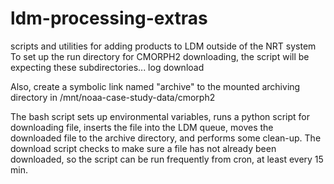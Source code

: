 # ldm-processing-extras
scripts and utilities for adding products to LDM outside of the NRT system
To set up the run directory for CMORPH2 downloading, the script will be 
expecting these subdirectories...
log
download

Also, create a symbolic link named "archive" to the mounted archiving 
directory in /mnt/noaa-case-study-data/cmorph2

The bash script sets up environmental variables, runs a python script for 
downloading file, inserts the file into the LDM queue, moves the 
downloaded file to the archive directory, and performs some clean-up. 
The download script checks to make sure a file has not already been 
downloaded, so the script can be run frequently from cron, at least every 15 min. 
